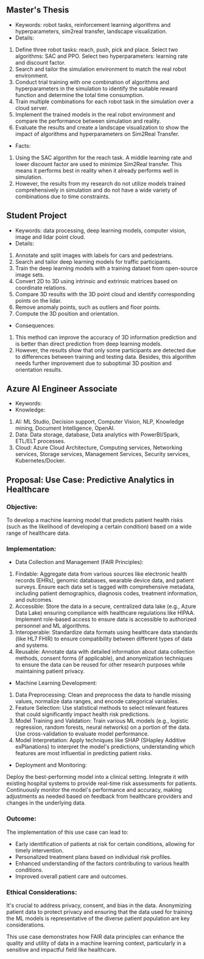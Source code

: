 ## Master's Thesis
- Keywords: robot tasks, reinforcement learning algorithms and hyperparameters, sim2real transfer, landscape visualization.
- Details:
1. Define three robot tasks: reach, push, pick and place. Select two algorithms: SAC and PPO. Select two hyperparameters: learning rate and discount factor. 
2. Search and tailor the simulation environment to match the real robot environment.
3. Conduct trial training with one combination of algorithms and hyperparameters in the simulation to identify the suitable reward function and determine the total time consumption.
4. Train multiple combinations for each robot task in the simulation over a cloud server.
5. Implement the trained models in the real robot environment and compare the performance between simulation and reality.
6. Evaluate the results and create a landscape visualization to show the impact of algorithms and hyperparameters on Sim2Real Transfer.
- Facts:
1. Using the SAC algorithm for the reach task. A middle learning rate and lower discount factor are used to minimize Sim2Real transfer. This means it performs best in reality when it already performs well in simulation.
2. However, the results from my research do not utilize models trained comprehensively in simulation and do not have a wide variety of combinations due to time constraints.
## Student Project
- Keywords: data processing, deep learning models, computer vision, image and lidar point cloud.
- Details:
1. Annotate and split images with labels for cars and pedestrians.
2. Search and tailor deep learning models for traffic participants.
3. Train the deep learning models with a training dataset from open-source image sets.
4. Convert 2D to 3D using intrinsic and extrinsic matrices based on coordinate relations.
5. Compare 3D results with the 3D point cloud and identify corresponding points on the lidar.
6. Remove anomaly points, such as outliers and floor points.
7. Compute the 3D position and orientation.
- Consequences:
1. This method can improve the accuracy of 3D information prediction and is better than direct prediction from deep learning models.
2. However, the results show that only some participants are detected due to differences between training and testing data. Besides, this algorithm needs further improvement due to suboptimal 3D position and orientation results.
## Azure AI Engineer Associate
- Keywords:
- Knowledge:
1. AI: ML Studio, Decision support, Computer Vision, NLP, Knowledge mining, Document Intelligence, OpenAI.
2. Data: Data storage, database, Data analytics with PowerBI/Spark, ETL/ELT processes.
3. Cloud: Azure Cloud Architecture, Computing services, Networking services, Storage services, Management Services, Security services, Kubernetes/Docker.
## Proposal: Use Case: Predictive Analytics in Healthcare
### Objective:
To develop a machine learning model that predicts patient health risks (such as the likelihood of developing a certain condition) based on a wide range of healthcare data.

### Implementation:
- Data Collection and Management (FAIR Principles):

1. Findable: Aggregate data from various sources like electronic health records (EHRs), genomic databases, wearable device data, and patient surveys. Ensure each data set is tagged with comprehensive metadata, including patient demographics, diagnosis codes, treatment information, and outcomes.
2. Accessible: Store the data in a secure, centralized data lake (e.g., Azure Data Lake) ensuring compliance with healthcare regulations like HIPAA. Implement role-based access to ensure data is accessible to authorized personnel and ML algorithms.
3. Interoperable: Standardize data formats using healthcare data standards (like HL7 FHIR) to ensure compatibility between different types of data and systems.
4. Reusable: Annotate data with detailed information about data collection methods, consent forms (if applicable), and anonymization techniques to ensure the data can be reused for other research purposes while maintaining patient privacy.

- Machine Learning Development:

1. Data Preprocessing: Clean and preprocess the data to handle missing values, normalize data ranges, and encode categorical variables.
2. Feature Selection: Use statistical methods to select relevant features that could significantly impact health risk predictions.
3. Model Training and Validation: Train various ML models (e.g., logistic regression, random forests, neural networks) on a portion of the data. Use cross-validation to evaluate model performance.
4. Model Interpretation: Apply techniques like SHAP (SHapley Additive exPlanations) to interpret the model's predictions, understanding which features are most influential in predicting patient risks.

- Deployment and Monitoring:

Deploy the best-performing model into a clinical setting. Integrate it with existing hospital systems to provide real-time risk assessments for patients.
Continuously monitor the model's performance and accuracy, making adjustments as needed based on feedback from healthcare providers and changes in the underlying data.

### Outcome:
The implementation of this use case can lead to:

- Early identification of patients at risk for certain conditions, allowing for timely intervention.
- Personalized treatment plans based on individual risk profiles.
- Enhanced understanding of the factors contributing to various health conditions.
- Improved overall patient care and outcomes.

### Ethical Considerations:
It's crucial to address privacy, consent, and bias in the data. Anonymizing patient data to protect privacy and ensuring that the data used for training the ML models is representative of the diverse patient population are key considerations.

This use case demonstrates how FAIR data principles can enhance the quality and utility of data in a machine learning context, particularly in a sensitive and impactful field like healthcare.

